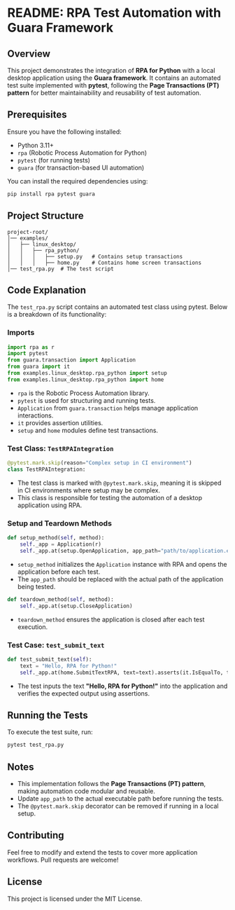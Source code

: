 # README: RPA Test Automation with Guara Framework

## Overview
This project demonstrates the integration of **RPA for Python** with a local desktop application using the **Guara framework**. It contains an automated test suite implemented with **pytest**, following the **Page Transactions (PT) pattern** for better maintainability and reusability of test automation.

## Prerequisites
Ensure you have the following installed:
- Python 3.11+
- `rpa` (Robotic Process Automation for Python)
- `pytest` (for running tests)
- `guara` (for transaction-based UI automation)

You can install the required dependencies using:
```sh
pip install rpa pytest guara
```

## Project Structure
```
project-root/
│── examples/
│   ├── linux_desktop/
│   │   ├── rpa_python/
│   │   │   ├── setup.py   # Contains setup transactions
│   │   │   ├── home.py    # Contains home screen transactions
│── test_rpa.py  # The test script
```

## Code Explanation
The `test_rpa.py` script contains an automated test class using pytest. Below is a breakdown of its functionality:

### Imports
```python
import rpa as r
import pytest
from guara.transaction import Application
from guara import it
from examples.linux_desktop.rpa_python import setup
from examples.linux_desktop.rpa_python import home
```
- `rpa` is the Robotic Process Automation library.
- `pytest` is used for structuring and running tests.
- `Application` from `guara.transaction` helps manage application interactions.
- `it` provides assertion utilities.
- `setup` and `home` modules define test transactions.

### Test Class: `TestRPAIntegration`
```python
@pytest.mark.skip(reason="Complex setup in CI environment")
class TestRPAIntegration:
```
- The test class is marked with `@pytest.mark.skip`, meaning it is skipped in CI environments where setup may be complex.
- This class is responsible for testing the automation of a desktop application using RPA.

### Setup and Teardown Methods
```python
def setup_method(self, method):
    self._app = Application(r)
    self._app.at(setup.OpenApplication, app_path="path/to/application.exe")
```
- `setup_method` initializes the `Application` instance with RPA and opens the application before each test.
- The `app_path` should be replaced with the actual path of the application being tested.

```python
def teardown_method(self, method):
    self._app.at(setup.CloseApplication)
```
- `teardown_method` ensures the application is closed after each test execution.

### Test Case: `test_submit_text`
```python
def test_submit_text(self):
    text = "Hello, RPA for Python!"
    self._app.at(home.SubmitTextRPA, text=text).asserts(it.IsEqualTo, text)
```
- The test inputs the text **"Hello, RPA for Python!"** into the application and verifies the expected output using assertions.

## Running the Tests
To execute the test suite, run:
```sh
pytest test_rpa.py
```

## Notes
- This implementation follows the **Page Transactions (PT) pattern**, making automation code modular and reusable.
- Update `app_path` to the actual executable path before running the tests.
- The `@pytest.mark.skip` decorator can be removed if running in a local setup.

## Contributing
Feel free to modify and extend the tests to cover more application workflows. Pull requests are welcome!

## License
This project is licensed under the MIT License.


